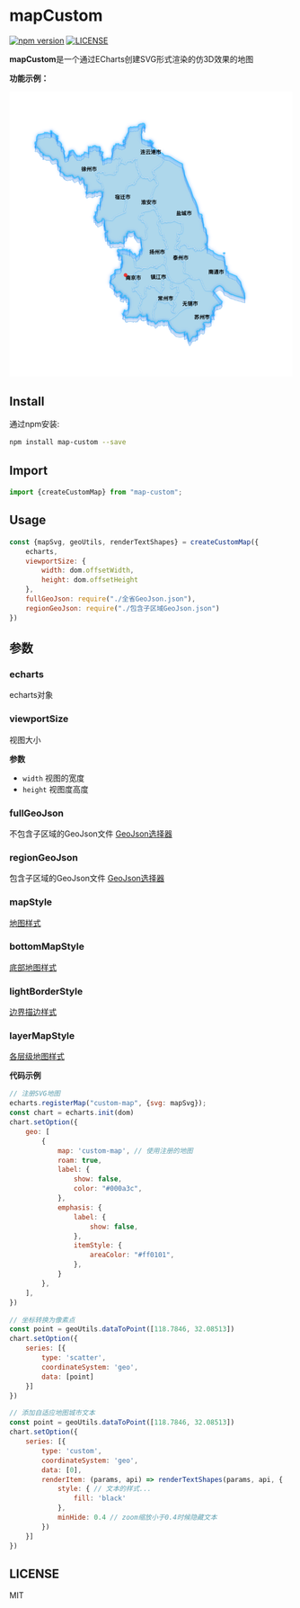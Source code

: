 # mapCustom

[![npm version](https://img.shields.io/npm/v/map-custom.svg)](https://www.npmjs.com/package/map-custom)
[![LICENSE](https://img.shields.io/npm/l/vue.svg)](https://www.npmjs.com/package/map-custom)

**mapCustom**是一个通过ECharts创建SVG形式渲染的仿3D效果的地图

**功能示例：**

![img](map.png)

## Install

通过npm安装:

```bash
npm install map-custom --save
```

## Import

```js
import {createCustomMap} from "map-custom";
```

## Usage

```js
const {mapSvg, geoUtils, renderTextShapes} = createCustomMap({
    echarts,
    viewportSize: {
        width: dom.offsetWidth,
        height: dom.offsetHeight
    },
    fullGeoJson: require("./全省GeoJson.json"),
    regionGeoJson: require("./包含子区域GeoJson.json")
})
```

## 参数

### echarts

echarts对象

### viewportSize

视图大小

**参数**

- `width` 视图的宽度
- `height` 视图度高度

### fullGeoJson

不包含子区域的GeoJson文件
[GeoJson选择器](http://datav.aliyun.com/portal/school/atlas/area_selector#&lat=32.96258644191747&lng=119.16320800781249&zoom=7)

### regionGeoJson

包含子区域的GeoJson文件
[GeoJson选择器](http://datav.aliyun.com/portal/school/atlas/area_selector#&lat=32.96258644191747&lng=119.16320800781249&zoom=7)

### mapStyle

[地图样式](https://echarts.apache.org/zh/option.html#series-map.itemStyle)

### bottomMapStyle

[底部地图样式](https://echarts.apache.org/zh/option.html#series-custom.renderItem.return_polygon.style)

### lightBorderStyle

[边界描边样式](https://echarts.apache.org/zh/option.html#series-custom.renderItem.return_polygon.style)

### layerMapStyle

[各层级地图样式](https://echarts.apache.org/zh/option.html#series-custom.renderItem.return_polygon.style)


**代码示例**

```js
// 注册SVG地图
echarts.registerMap("custom-map", {svg: mapSvg});
const chart = echarts.init(dom)
chart.setOption({
    geo: [
        {
            map: 'custom-map', // 使用注册的地图
            roam: true,
            label: {
                show: false,
                color: "#000a3c",
            },
            emphasis: {
                label: {
                    show: false,
                },
                itemStyle: {
                    areaColor: "#ff0101",
                },
            }
        },
    ],
})
```

```js
// 坐标转换为像素点
const point = geoUtils.dataToPoint([118.7846, 32.08513])
chart.setOption({
    series: [{
        type: 'scatter',
        coordinateSystem: 'geo',
        data: [point]
    }]
})
```

```js
// 添加自适应地图城市文本
const point = geoUtils.dataToPoint([118.7846, 32.08513])
chart.setOption({
    series: [{
        type: 'custom',
        coordinateSystem: 'geo',
        data: [0],
        renderItem: (params, api) => renderTextShapes(params, api, {
            style: { // 文本的样式...
                fill: 'black'
            },
            minHide: 0.4 // zoom缩放小于0.4时候隐藏文本
        })
    }]
})
```

## LICENSE

MIT
